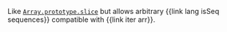 Like [`Array.prototype.slice`](https://developer.mozilla.org/en-US/docs/Web/JavaScript/Reference/Global_Objects/Array/slice) but allows arbitrary {{link lang isSeq sequences}} compatible with {{link iter arr}}.

